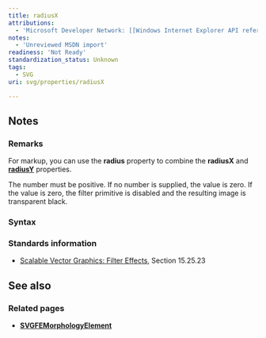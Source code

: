 ```yaml
---
title: radiusX
attributions:
  - 'Microsoft Developer Network: [[Windows Internet Explorer API reference](http://msdn.microsoft.com/en-us/library/ie/hh828809%28v=vs.85%29.aspx) Article]'
notes:
  - 'Unreviewed MSDN import'
readiness: 'Not Ready'
standardization_status: Unknown
tags:
  - SVG
uri: svg/properties/radiusX

---
```

## Notes

### Remarks

For markup, you can use the **radius** property to combine the **radiusX** and [**radiusY**](/svg/properties/radiusY) properties.

The number must be positive. If no number is supplied, the value is zero. If the value is zero, the filter primitive is disabled and the resulting image is transparent black.

### Syntax

### Standards information

-   [Scalable Vector Graphics: Filter Effects](http://go.microsoft.com/fwlink/p/?linkid=226062), Section 15.25.23

## See also

### Related pages

-   [**SVGFEMorphologyElement**](/svg/elements/feMorphology)
